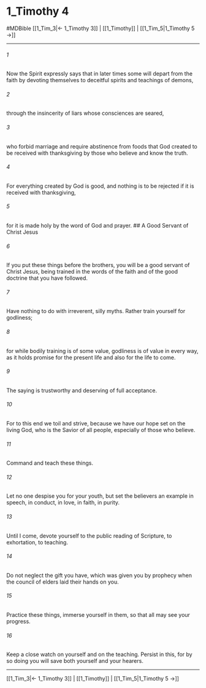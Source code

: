 # 1_Timothy 4
#MDBible
[[1_Tim_3|← 1_Timothy 3]] | [[1_Timothy]] | [[1_Tim_5|1_Timothy 5 →]]

***

###### 1 

Now the Spirit expressly says that in later times some will depart from the faith by devoting themselves to deceitful spirits and teachings of demons, 

###### 2 

through the insincerity of liars whose consciences are seared, 

###### 3 

who forbid marriage and require abstinence from foods that God created to be received with thanksgiving by those who believe and know the truth. 

###### 4 

For everything created by God is good, and nothing is to be rejected if it is received with thanksgiving, 

###### 5 

for it is made holy by the word of God and prayer. ## A Good Servant of Christ Jesus 

###### 6 

If you put these things before the brothers, you will be a good servant of Christ Jesus, being trained in the words of the faith and of the good doctrine that you have followed. 

###### 7 

Have nothing to do with irreverent, silly myths. Rather train yourself for godliness; 

###### 8 

for while bodily training is of some value, godliness is of value in every way, as it holds promise for the present life and also for the life to come. 

###### 9 

The saying is trustworthy and deserving of full acceptance. 

###### 10 

For to this end we toil and strive, because we have our hope set on the living God, who is the Savior of all people, especially of those who believe. 

###### 11 

Command and teach these things. 

###### 12 

Let no one despise you for your youth, but set the believers an example in speech, in conduct, in love, in faith, in purity. 

###### 13 

Until I come, devote yourself to the public reading of Scripture, to exhortation, to teaching. 

###### 14 

Do not neglect the gift you have, which was given you by prophecy when the council of elders laid their hands on you. 

###### 15 

Practice these things, immerse yourself in them, so that all may see your progress. 

###### 16 

Keep a close watch on yourself and on the teaching. Persist in this, for by so doing you will save both yourself and your hearers. 

***

[[1_Tim_3|← 1_Timothy 3]] | [[1_Timothy]] | [[1_Tim_5|1_Timothy 5 →]]
